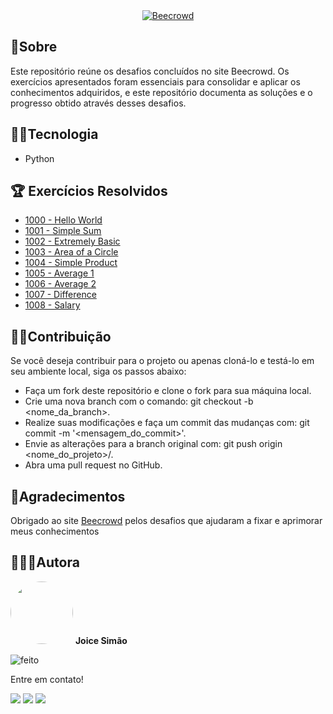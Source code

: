 <div align="center">
	<a href="https://imgur.com/Y01pItv"><img src="https://i.imgur.com/Y01pItv.png" title="Beecrowd" /></a>
</div>

## 📃Sobre 
<p>
Este repositório reúne os desafios concluídos no site Beecrowd. Os exercícios apresentados foram essenciais para consolidar e aplicar os conhecimentos adquiridos, e este repositório documenta as soluções e o progresso obtido através desses desafios.
</p>

## 🐱‍💻Tecnologia
- Python
	
## 🏆 Exercícios Resolvidos
- <a href="https://github.com/Joice-Simao/Beecrowd/blob/main/HelloWord.py">1000 - Hello World</a>
- <a href="https://github.com/Joice-Simao/Beecrowd/blob/main/SimpleSum">1001 - Simple Sum</a>
- <a href="https://github.com/Joice-Simao/Beecrowd/blob/main/ExtremelyBasic.py">1002 - Extremely Basic</a>
- <a href="https://github.com/Joice-Simao/Beecrowd/blob/main/AreaCircle.py">1003 - Area of a Circle</a>
- <a href="https://github.com/Joice-Simao/Beecrowd/blob/main/SimpleProduct.py">1004 - Simple Product</a>
- <a href="https://github.com/Joice-Simao/Beecrowd/blob/main/Average1.py">1005 - Average 1</a>
- <a href="https://github.com/Joice-Simao/Beecrowd/blob/main/Average2.py">1006 - Average 2</a>
- <a href="https://github.com/Joice-Simao/Beecrowd/blob/main/Difference.py">1007 - Difference</a>
- <a href="https://github.com/Joice-Simao/Beecrowd/blob/main/Salary.py">1008 - Salary</a>


## 🤝🏽Contribuição
  Se você deseja contribuir para o projeto ou apenas cloná-lo e testá-lo em seu ambiente local, siga os passos abaixo:
 - Faça um fork deste repositório e clone o fork para sua máquina local.
 - Crie uma nova branch com o comando: git checkout -b <nome_da_branch>.
 - Realize suas modificações e faça um commit das mudanças com: git commit -m '<mensagem_do_commit>'.
 - Envie as alterações para a branch original com: git push origin <nome_do_projeto>/<local>.
 - Abra uma pull request no GitHub.
  
## 💜Agradecimentos
Obrigado ao site <a href="https://beecrowd.com/">Beecrowd</a> pelos desafios que ajudaram a fixar e aprimorar meus conhecimentos

## 👩🏽‍💻Autora

<img style="border-radius: 50%;" src="https://i.imgur.com/n7iVrD1.png" title="Foto da autora Joice" width="100px;" alt=""/>
 <b>Joice Simão</b>
 
![feito](https://img.shields.io/badge/Feito%20com-%E2%9D%A4-red.svg?style=flat)

<p>Entre em contato!</p>

<a href="https://www.linkedin.com/in/joice-sim%C3%A3o-leite-520496221/"><img src="https://img.shields.io/badge/linkedin-%230077B5.svg?&style=for-the-badge&logo=linkedin&logoColor=white&link=mailto:https://www.linkedin.com/in/joice-sim%C3%A3o-leite-520496221/"></a>
<a href = "mailto:joice.simao@hotmail.com"><img src="https://img.shields.io/badge/-Hotmail-%23333?style=for-the-badge&logo=microsoft-outlook&logoColor=white" target="_blank"></a>
<a href = "https://judge.beecrowd.com/en/profile/1030277"><img src="https://img.shields.io/badge/Beecrowd-8B89CC?style=for-the-badge&logoColor=white" target="_blank"></a>

